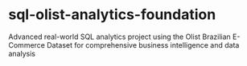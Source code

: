 # sql-olist-analytics-foundation
Advanced real-world SQL analytics project using the Olist Brazilian E-Commerce Dataset for comprehensive business intelligence and data analysis

